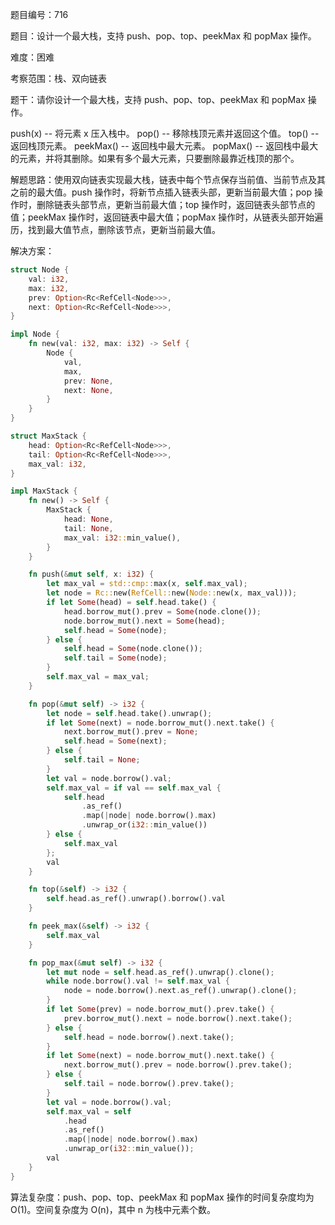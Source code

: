 题目编号：716

题目：设计一个最大栈，支持 push、pop、top、peekMax 和 popMax 操作。

难度：困难

考察范围：栈、双向链表

题干：请你设计一个最大栈，支持 push、pop、top、peekMax 和 popMax 操作。

push(x) -- 将元素 x 压入栈中。
pop() -- 移除栈顶元素并返回这个值。
top() -- 返回栈顶元素。
peekMax() -- 返回栈中最大元素。
popMax() -- 返回栈中最大的元素，并将其删除。如果有多个最大元素，只要删除最靠近栈顶的那个。

解题思路：使用双向链表实现最大栈，链表中每个节点保存当前值、当前节点及其之前的最大值。push 操作时，将新节点插入链表头部，更新当前最大值；pop 操作时，删除链表头部节点，更新当前最大值；top 操作时，返回链表头部节点的值；peekMax 操作时，返回链表中最大值；popMax 操作时，从链表头部开始遍历，找到最大值节点，删除该节点，更新当前最大值。

解决方案：

```rust
struct Node {
    val: i32,
    max: i32,
    prev: Option<Rc<RefCell<Node>>>,
    next: Option<Rc<RefCell<Node>>>,
}

impl Node {
    fn new(val: i32, max: i32) -> Self {
        Node {
            val,
            max,
            prev: None,
            next: None,
        }
    }
}

struct MaxStack {
    head: Option<Rc<RefCell<Node>>>,
    tail: Option<Rc<RefCell<Node>>>,
    max_val: i32,
}

impl MaxStack {
    fn new() -> Self {
        MaxStack {
            head: None,
            tail: None,
            max_val: i32::min_value(),
        }
    }

    fn push(&mut self, x: i32) {
        let max_val = std::cmp::max(x, self.max_val);
        let node = Rc::new(RefCell::new(Node::new(x, max_val)));
        if let Some(head) = self.head.take() {
            head.borrow_mut().prev = Some(node.clone());
            node.borrow_mut().next = Some(head);
            self.head = Some(node);
        } else {
            self.head = Some(node.clone());
            self.tail = Some(node);
        }
        self.max_val = max_val;
    }

    fn pop(&mut self) -> i32 {
        let node = self.head.take().unwrap();
        if let Some(next) = node.borrow_mut().next.take() {
            next.borrow_mut().prev = None;
            self.head = Some(next);
        } else {
            self.tail = None;
        }
        let val = node.borrow().val;
        self.max_val = if val == self.max_val {
            self.head
                .as_ref()
                .map(|node| node.borrow().max)
                .unwrap_or(i32::min_value())
        } else {
            self.max_val
        };
        val
    }

    fn top(&self) -> i32 {
        self.head.as_ref().unwrap().borrow().val
    }

    fn peek_max(&self) -> i32 {
        self.max_val
    }

    fn pop_max(&mut self) -> i32 {
        let mut node = self.head.as_ref().unwrap().clone();
        while node.borrow().val != self.max_val {
            node = node.borrow().next.as_ref().unwrap().clone();
        }
        if let Some(prev) = node.borrow_mut().prev.take() {
            prev.borrow_mut().next = node.borrow().next.take();
        } else {
            self.head = node.borrow().next.take();
        }
        if let Some(next) = node.borrow_mut().next.take() {
            next.borrow_mut().prev = node.borrow().prev.take();
        } else {
            self.tail = node.borrow().prev.take();
        }
        let val = node.borrow().val;
        self.max_val = self
            .head
            .as_ref()
            .map(|node| node.borrow().max)
            .unwrap_or(i32::min_value());
        val
    }
}
```

算法复杂度：push、pop、top、peekMax 和 popMax 操作的时间复杂度均为 O(1)。空间复杂度为 O(n)，其中 n 为栈中元素个数。